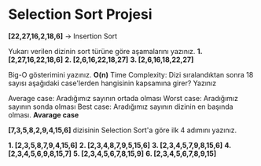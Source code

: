 # Selection Sort Projesi

**[22,27,16,2,18,6]** -> Insertion Sort

Yukarı verilen dizinin sort türüne göre aşamalarını yazınız.
**1. [2,27,16,22,18,6]**
**2. [2,6,16,22,18,27]**
**3. [2,6,16,18,22,27]**

Big-O gösterimini yazınız.
**O(n)**
Time Complexity: Dizi sıralandıktan sonra 18 sayısı aşağıdaki case'lerden hangisinin kapsamına girer? Yazınız

Average case: Aradığımız sayının ortada olması
Worst case: Aradığımız sayının sonda olması
Best case: Aradığımız sayının dizinin en başında olması.
**Avarage case**

**[7,3,5,8,2,9,4,15,6]** dizisinin Selection Sort'a göre ilk 4 adımını yazınız.

**1. [2,3,5,8,7,9,4,15,6]**
**2. [2,3,4,8,7,9,5,15,6]**
**3. [2,3,4,5,7,9,8,15,6]**
**4. [2,3,4,5,6,9,8,15,7]**
**5. [2,3,4,5,6,7,8,15,9]**
**6. [2,3,4,5,6,7,8,9,15]**
